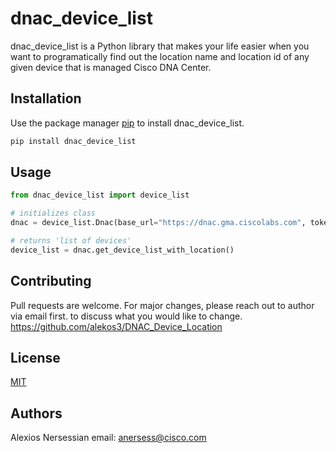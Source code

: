 # dnac_device_list

dnac_device_list is a Python library that makes your life easier when you want to programatically find out 
the location name and location id of any given device that is managed Cisco DNA Center.

## Installation

Use the package manager [pip](https://pip.pypa.io/en/stable/) to install dnac_device_list.

```bash
pip install dnac_device_list
```

## Usage

```python
from dnac_device_list import device_list

# initializes class
dnac = device_list.Dnac(base_url="https://dnac.gma.ciscolabs.com", token=token, verify=False)

# returns 'list of devices'
device_list = dnac.get_device_list_with_location()


```

## Contributing

Pull requests are welcome. For major changes, please reach out to author via email first.
to discuss what you would like to change.
https://github.com/alekos3/DNAC_Device_Location


## License

[MIT](https://choosealicense.com/licenses/mit/)

## Authors
Alexios Nersessian
email: anersess@cisco.com